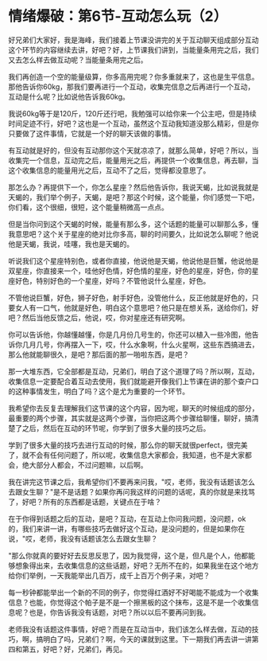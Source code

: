 # 情绪爆破：第6节-互动怎么玩（2）

好兄弟们大家好，我是海峰，我们接着上节课没讲完的关于互动聊天组成部分互动这个环节的内容继续去讲，好吧？好，上节课我们讲到，当能量条用完之后，我们又去怎么样去做互动呢？当能量条用完之后。

我们再创造一个空的能量级算，你多高用完呢？你多重就来了，这也是生平信息。那他告诉你60kg，那我们要再进行一个互动，收集完信息之后再进行一个互动，互动是什么呢？比如说他告诉我60kg。

我说60kg等于是120斤，120斤还行吧，我勉强可以给你来一个公主吧，但是持续时间足迹不行，好吧？这也是一个互动，虽然这个互动我知道没那么精彩，但是你只要做了这件事情，它就是一个好的聊天该做的事情。

有互动就是好的，但没有互动那你这个天就凉凉了，就那么简单，好吧？所以，当收集完一个信息，互动完之后，能量用光之后，再提供一个收集信息，再去聊，当这个收集信息的能量用光之后，互动不了之后，觉得都没意思了。

那怎么办？再提供下一个，你怎么星座？然后他告诉你，我说天蝎，比如说我就是天蝎的，我们举个例子，天蝎，是吧？那这个时候，这个能量，你们感觉一下吧，你们看，这个很细，很短，这个能量稍微高一点点。

但是当你问到这个天蝎的时候，能量有那么多，这个话题的能量可以聊那么多，懂我意思吧？这个关于星座的绝对比你多高，聊的时间要久，比如说怎么聊呢？他说他是天蝎，我说，哇噻，我也是天蝎的。

听说我们这个星座特别色，或者你直接，他说他是天蝎，他说他是巨蟹，他说他是双星座，你直接来一个，哇他好色情，好色情的星座，好色的星座，好色，你的星座好色，特别好色的一个星座，好吗？不管他说什么星座，好色。

不管他说巨蟹，好色，狮子好色，射手好色，没管他什么，反正他就是好色的，只要女人有一口气，他就是好色，明白这个意思吧？他只是在想关系，送给你们，好吧？然后当他反馈之后，他说，哎，你对星座还有研究啊。

你可以告诉他，你越懂越懂，你是几月份几号生的，你还可以植入一些冷图，他告诉你几月几号，你再摆入一下，哎，什么水象啊，什么火星啊，这些东西搞进去，那么他就能聊很久，是吧？那后面的那一啪啦东西，是吧？

那一大堆东西，它全部都是互动，兄弟们，明白了这个道理了吗？所以啊，互动，收集信息一定要配合着互动去使用，我们就能避开像我们上节课在讲的那个查户口的这种事情发生，明白了吗？这个是尤为重要的一个环节。

我希望你去反复去理解我们这节课的这个内容，因为呢，聊天的时候组成的部分，最重要的两个步骤，其实就是这两个步骤，当你把这两个步骤给聊懂，聊好，搞清楚了之后，然后在互动的环节呢，你学到了很多大量的技巧之后。

学到了很多大量的技巧去进行互动的时候，那么你的聊天就很perfect，很完美了，就不会有任何问题了，所以呢，收集信息大家都会，我知道，也不是大家都会，绝大部分人都会，不过问题嘛，以后啊。

我在讲完这节课之后，我希望你们不要再来问我，"哎，老师，我没有话题该怎么去跟女生聊？"是不是话题？如果你再问我这样的问题的话呢，真的你就是来找骂了，好吧？所有的东西都是话题，关键点在于啥？

在于你得到话题之后的互动，是吧？互动，在互动上你问我问题，没问题，ok的，我们来讲一讲，有哪些技巧去做好这个互动，是没问题的，但是如果你在说，"哎，老师，我没有话题该怎么去跟女生聊？

"那么你就真的要好好去反思反思了，因为我觉得，这个是，但凡是个人，他都能够想象得出来，去收集信息的这些话题，好吧？无所不在的，如果我坐在这个地方给你们举例，一天我能举出几百万，成千上百万个例子来，对吧？

每一秒钟都能举出一个新的不同的例子，你觉得红酒好不好喝能不能成为一个收集信息？也能，你觉得这个帕子是不是一个擦黑板的这个抹布，这是不是一个收集信息呢？也是，你告诉我没有话题，对吧？所以以后不要再问到我。

老师我没有话题这件事情，好吧？而是在互动当中，我们该怎么样去做，互动的技巧，啊，搞明白了吗，兄弟们？啊，今天的课就到这里。下一期我们再去讲一讲第四和第五，好吧？好，兄弟们，再见。

